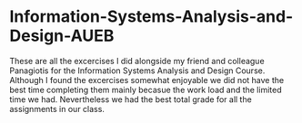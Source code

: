 # Information-Systems-Analysis-and-Design-AUEB
These are all the excercises I did alongside my friend and colleague Panagiotis for the Information Systems Analysis and Design Course. Although I found the excercises somewhat enjoyable we did not have the best time completing them mainly becasue the work load and the limited time we had. Nevertheless we had the best total grade for all the assignments in our class.
